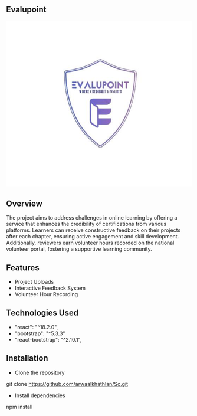 ﻿## Evalupoint

<div align = center>

<img src="./src/assets/logo2.jfif" >

</div>

## Overview

The project aims to address challenges in online learning by offering a service that enhances the credibility of certifications from various platforms. Learners can receive constructive feedback on their projects after each chapter, ensuring active engagement and skill development. Additionally, reviewers earn volunteer hours recorded on the national volunteer portal, fostering a supportive learning community.

## Features

- Project Uploads
- Interactive Feedback System
- Volunteer Hour Recording

## Technologies Used

- "react": "^18.2.0",
- "bootstrap": "^5.3.3"
- "react-bootstrap": "^2.10.1",

## Installation

- Clone the repository

git clone https://github.com/arwaalkhathlan/Sc.git

- Install dependencies

npm install
